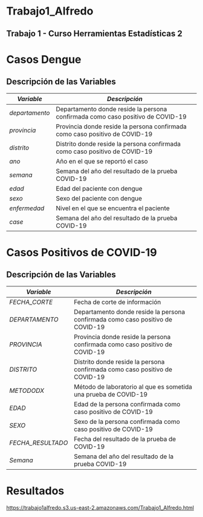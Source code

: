 # Trabajo1_Alfredo
## Trabajo 1 - Curso Herramientas Estadísticas 2

# Casos Dengue

## Descripción de las Variables

| *Variable*         | *Descripción*                                                                                         |
|----------------------|---------------------------------------------------------------------------------------------------------|
| *departamento*  | Departamento donde reside la persona confirmada como caso positivo de COVID-19                           |
| *provincia*     | Provincia donde reside la persona confirmada como caso positivo de COVID-19                              |
| *distrito*      | Distrito donde reside la persona confirmada como caso positivo de COVID-19                               |
| *ano*      | Año en el que se reportó el caso                                          |
| *semana*        | Semana del año del resultado de la prueba COVID-19     |
| *edad*          | Edad del paciente con dengue                                              |
| *sexo*          | Sexo del paciente con dengue                                              |
| *enfermedad* | Nivel en el que se encuentra el paciente                                                         |
| *case*        | Semana del año del resultado de la prueba COVID-19     |




# Casos Positivos de COVID-19

## Descripción de las Variables

| *Variable*         | *Descripción*                                                                                         |
|----------------------|---------------------------------------------------------------------------------------------------------|
| *FECHA_CORTE*   | Fecha de corte de información                                                                            |
| *DEPARTAMENTO*  | Departamento donde reside la persona confirmada como caso positivo de COVID-19                           |
| *PROVINCIA*     | Provincia donde reside la persona confirmada como caso positivo de COVID-19                              |
| *DISTRITO*      | Distrito donde reside la persona confirmada como caso positivo de COVID-19                               |
| *METODODX*      | Método de laboratorio al que es sometida una prueba de COVID-19                                           |
| *EDAD*          | Edad de la persona confirmada como caso positivo de COVID-19                                              |
| *SEXO*          | Sexo de la persona confirmada como caso positivo de COVID-19                                              |
| *FECHA_RESULTADO* | Fecha del resultado de la prueba de COVID-19                                                          |
| *Semana*        | Semana del año del resultado de la prueba COVID-19     |

# Resultados
https://trabajo1alfredo.s3.us-east-2.amazonaws.com/Trabajo1_Alfredo.html


